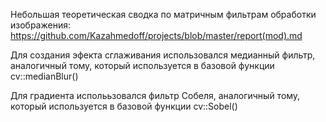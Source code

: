 Небольшая теоретическая сводка по матричным фильтрам обработки изображения: https://github.com/Kazahmedoff/projects/blob/master/report(mod).md

Для создания эфекта сглаживания использовался медианный фильтр, аналогичный тому, который используется в базовой функции cv::medianBlur()

Для градиента исполььзовался фильтр Собеля, аналогичный тому, который используется в базовой функции cv::Sobel()
